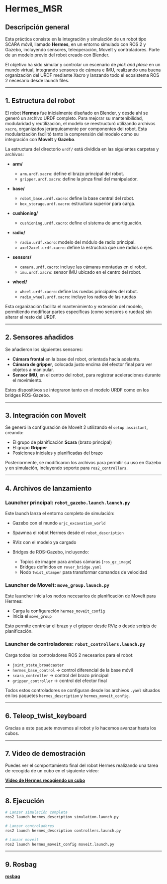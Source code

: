 # Hermes\_MSR

## Descripción general

Esta práctica consiste en la integración y simulación de un robot tipo SCARA móvil, llamado **Hermes**, en un entorno simulado con ROS 2 y Gazebo, incluyendo sensores, teleoperación, MoveIt y controladores. Parte de un modelo previo del robot creado con Blender.

El objetivo ha sido simular y controlar un escenario de *pick and place* en un mundo virtual, integrando sensores de cámara e IMU, realizando una buena organización del URDF mediante Xacro y lanzando todo el ecosistema ROS 2 necesario desde launch files.

---

## 1. Estructura del robot

El robot **Hermes** fue inicialmente diseñado en Blender, y desde ahí se generó un archivo URDF completo. Para mejorar su mantenibilidad, modularidad y reutilización, el modelo se reestructuró utilizando archivos `xacro`, organizados jerárquicamente por componentes del robot. Esta modularización facilitó tanto la comprensión del modelo como su integración con **MoveIt** y **Gazebo**.

La estructura del directorio `urdf/` está dividida en las siguientes carpetas y archivos:

- **arm/**
  - `arm.urdf.xacro`: define el brazo principal del robot.
  - `gripper.urdf.xacro`: define la pinza final del manipulador.
  
- **base/**
  - `robot_base.urdf.xacro`: define la base central del robot.
  - `box_storage.urdf.xacro`: estructura superior para carga.
  
- **cushioning/**
  - `cushioning.urdf.xacro`: define el sistema de amortiguación.
  
- **radio/**
  - `radio.urdf.xacro`: modelo del módulo de radio principal.
  - `axel2axel.urdf.xacro`: define la estructura que une radios o ejes.

- **sensors/**
  - `camera.urdf.xacro`: incluye las cámaras montadas en el robot.
  - `imu.urdf.xacro`: sensor IMU ubicado en el centro del robot.

- **wheel/**
  - `wheel.urdf.xacro`: define las ruedas principales del robot.
  - `radio_wheel.urdf.xacro`: incluye los radios de las ruedas

Esta organización facilita el mantenimiento y extensión del modelo, permitiendo modificar partes específicas (como sensores o ruedas) sin alterar el resto del URDF.


---

## 2. Sensores añadidos

Se añadieron los siguientes sensores:

* **Cámara frontal** en la base del robot, orientada hacia adelante.
* **Cámara de gripper**, colocada justo encima del efector final para ver objetos a manipular.
* **Sensor IMU**, en el centro del robot, para registrar aceleraciones durante el movimiento.

Estos dispositivos se integraron tanto en el modelo URDF como en los bridges ROS-Gazebo.

---

## 3. Integración con MoveIt

Se generó la configuración de MoveIt 2 utilizando el `setup assistant`, creando:

* El grupo de planificación **Scara** (brazo principal)
* El grupo **Gripper**
* Posiciones iniciales y planificadas del brazo

Posteriormente, se modificaron los archivos para permitir su uso en Gazebo y en simulación, incluyendo soporte para `ros2_controllers`.

---

## 4. Archivos de lanzamiento

### Launcher principal: `robot_gazebo.launch.launch.py`

Este launch lanza el entorno completo de simulación:

* Gazebo con el mundo `urjc_excavation_world`
* Spawnea el robot Hermes desde el `robot_description`
* RViz con el modelo ya cargado
* Bridges de ROS-Gazebo, incluyendo:

  * Topics de imagen para ambas cámaras (`ros_gz_image`)
  * Bridges definidos en `rover_bridge.yaml`
  * Nodo `twist_stamper` para transformar comandos de velocidad

### Launcher de MoveIt: `move_group.launch.py`

Este launcher inicia los nodos necesarios de planificación de MoveIt para Hermes:

* Carga la configuración `hermes_moveit_config`
* Inicia el `move_group`

Esto permite controlar el brazo y el gripper desde RViz o desde scripts de planificación.

### Launcher de controladores: `robot_controllers.launch.py`

Carga todos los controladores ROS 2 necesarios para el robot:

* `joint_state_broadcaster`
* `hermes_base_control` → control diferencial de la base móvil
* `scara_controller` → control del brazo principal
* `gripper_controller` → control del efector final

Todos estos controladores se configuran desde los archivos `.yaml` situados en los paquetes `hermes_description` y `hermes_moveit_config`.

---

## 6. Teleop_twist_keyboard
Gracias a este paquete movemos al robot y lo hacemos avanzar hasta los cubos.

---

## 7. Video de demostración

Puedes ver el comportamiento final del robot Hermes realizando una tarea de recogida de un cubo en el siguiente video:

**[Video de Hermes recogiendo un cubo](https://drive.google.com/file/d/164FAdJ3IyVZkYIRyUjzqT3uezJm92M24/view?usp=sharing)**

---

## 8. Ejecución

```bash
# Lanzar simulación completa
ros2 launch hermes_description simulation.launch.py

# Lanzar controladores
ros2 launch hermes_description controllers.launch.py

# Lanzar moveit
ros2 launch hermes_moveit_config moveit.launch.py
```

---
## 9. Rosbag
**[rosbag](https://drive.google.com/file/d/1Vp3dvcWr-POlC-IvOBRTmwIwjRYR0PAi/view?usp=sharing)**

